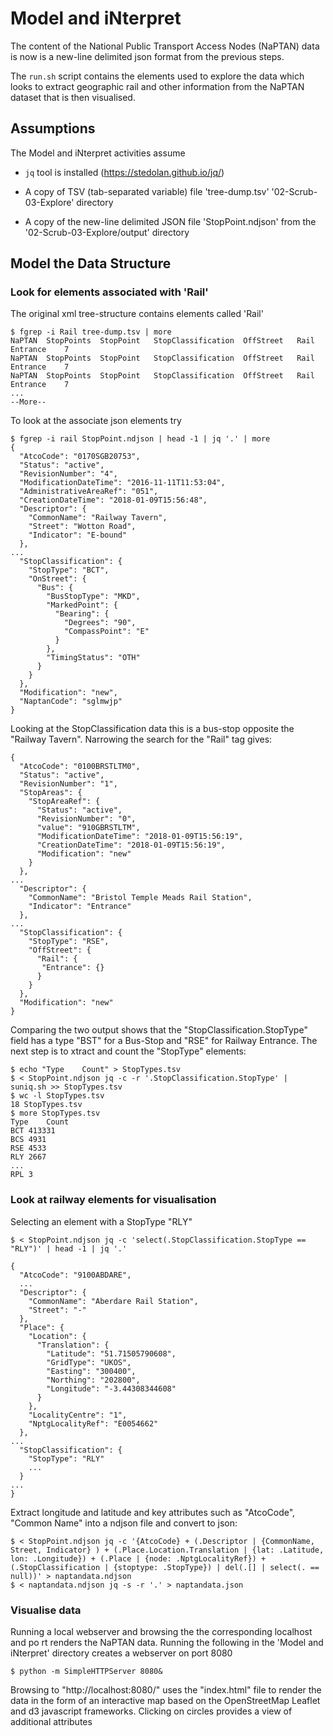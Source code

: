 # Model and iNterpret  

The content of the National Public Transport Access Nodes (NaPTAN) data is now is a new-line delimited json format from the previous steps. 

The `run.sh` script contains the elements used to explore the data which looks to extract geographic rail and other information from the NaPTAN dataset that is then visualised.

## Assumptions  

The Model and iNterpret activities assume

  * `jq` tool is installed (https://stedolan.github.io/jq/)

  * A copy of TSV (tab-separated variable) file 'tree-dump.tsv' '02-Scrub-03-Explore' directory

  * A copy of the new-line delimited JSON file 'StopPoint.ndjson' from the '02-Scrub-03-Explore/output' directory

## Model the Data Structure

### Look for elements associated with 'Rail'

The original xml tree-structure contains elements called 'Rail'

    $ fgrep -i Rail tree-dump.tsv | more
    NaPTAN	StopPoints	StopPoint	StopClassification	OffStreet	Rail	Entrance	7
    NaPTAN	StopPoints	StopPoint	StopClassification	OffStreet	Rail	Entrance	7
    NaPTAN	StopPoints	StopPoint	StopClassification	OffStreet	Rail	Entrance	7
    ...
    --More--

To look at the associate json elements try

    $ fgrep -i rail StopPoint.ndjson | head -1 | jq '.' | more
    {
      "AtcoCode": "0170SGB20753",
      "Status": "active",
      "RevisionNumber": "4",
      "ModificationDateTime": "2016-11-11T11:53:04",
      "AdministrativeAreaRef": "051",
      "CreationDateTime": "2018-01-09T15:56:48",
      "Descriptor": {
        "CommonName": "Railway Tavern",
        "Street": "Wotton Road",
        "Indicator": "E-bound"
      },
    ...
      "StopClassification": {
        "StopType": "BCT",
        "OnStreet": {
          "Bus": {
            "BusStopType": "MKD",
            "MarkedPoint": {
              "Bearing": {
                "Degrees": "90",
                "CompassPoint": "E"
              }
            },
            "TimingStatus": "OTH"
          }
        }
      },
      "Modification": "new",
      "NaptanCode": "sglmwjp"
    }

Looking at the StopClassification data this is a bus-stop opposite the "Railway Tavern". Narrowing the search for the "Rail" tag gives:

    {
      "AtcoCode": "0100BRSTLTM0",
      "Status": "active",
      "RevisionNumber": "1",
      "StopAreas": {
        "StopAreaRef": {
          "Status": "active",
          "RevisionNumber": "0",
          "value": "910GBRSTLTM",
          "ModificationDateTime": "2018-01-09T15:56:19",
          "CreationDateTime": "2018-01-09T15:56:19",
          "Modification": "new"
        }
      },
    ...
      "Descriptor": {
        "CommonName": "Bristol Temple Meads Rail Station",
        "Indicator": "Entrance"
      },
    ...
      "StopClassification": {
        "StopType": "RSE",
        "OffStreet": {
          "Rail": {
           "Entrance": {}
          }
        }
      },
      "Modification": "new"
    }

Comparing the two output shows that the "StopClassification.StopType" field has a type "BST" for a Bus-Stop and "RSE" for Railway Entrance. The next step is to xtract and count the "StopType" elements:

    $ echo "Type	Count" > StopTypes.tsv
    $ < StopPoint.ndjson jq -c -r '.StopClassification.StopType' | suniq.sh >> StopTypes.tsv
    $ wc -l StopTypes.tsv
    18 StopTypes.tsv
    $ more StopTypes.tsv
    Type	Count
    BCT	413331
    BCS	4931
    RSE	4533
    RLY	2667
    ...
    RPL	3

### Look at railway elements for visualisation

Selecting an element with a StopType "RLY"

    $ < StopPoint.ndjson jq -c 'select(.StopClassification.StopType == "RLY")' | head -1 | jq '.'

    {
      "AtcoCode": "9100ABDARE",
      ...
      "Descriptor": {
        "CommonName": "Aberdare Rail Station",
        "Street": "-"
      },
      "Place": {
        "Location": {
          "Translation": {
            "Latitude": "51.71505790608",
            "GridType": "UKOS",
            "Easting": "300400",
            "Northing": "202800",
            "Longitude": "-3.44308344608"
          }
        },
        "LocalityCentre": "1",
        "NptgLocalityRef": "E0054662"
      },
    ...
      "StopClassification": {
        "StopType": "RLY"
        ...
      }
    ...
    }

Extract longitude and latitude and key attributes such as "AtcoCode", "Common Name" into a ndjson file and convert to json:

    $ < StopPoint.ndjson jq -c '{AtcoCode} + (.Descriptor | {CommonName, Street, Indicator} ) + (.Place.Location.Translation | {lat: .Latitude, lon: .Longitude}) + (.Place | {node: .NptgLocalityRef}) + (.StopClassification | {stoptype: .StopType}) | del(.[] | select(. == null))' > naptandata.ndjson
    $ < naptandata.ndjson jq -s -r '.' > naptandata.json

### Visualise data

Running a local webserver and browsing the the corresponding localhost and po
rt renders the NaPTAN data. Running the following in the 'Model and iNterpret' directory creates a webserver on port 8080

    $ python -m SimpleHTTPServer 8080&

Browsing to "http://localhost:8080/" uses the "index.html" file to render the data in the form of an interactive map based on the OpenStreetMap Leaflet and d3 javascript frameworks. Clicking on circles provides a view of additional attributes
